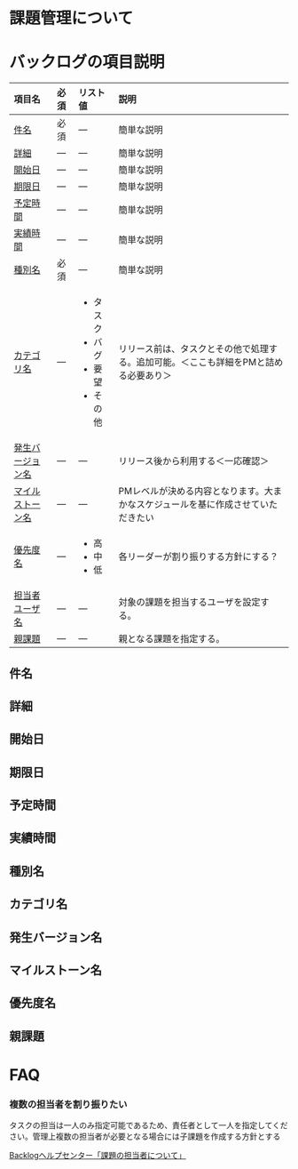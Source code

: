# 課題管理について

# バックログの項目説明
| 項目名 | 必須 | リスト値 | 説明 | 
|:-------- | :--------- | :--------- | :--------- |
[件名](##件名)| 必須 | ― |簡単な説明|
[詳細](##詳細)| ― | ― |簡単な説明|
[開始日](##開始日)| ― | ― |簡単な説明|
[期限日](##期限日)| ― | ― |簡単な説明|
[予定時間](##予定時間)| ― | ― |簡単な説明|
[実績時間](##実績時間)| ― | ― |簡単な説明|
[種別名](##種別名)| 必須 | ― |簡単な説明|
[カテゴリ名](##カテゴリ名)| ― | <ul><li>タスク</li><li>バグ</li><li>要望</li><li>その他</li></ul> |リリース前は、タスクとその他で処理する。追加可能。＜ここも詳細をPMと詰める必要あり＞|
[発生バージョン名](##発生バージョン名)| ― | ― |リリース後から利用する＜一応確認＞|
[マイルストーン名](##マイルストーン名)| ― | ― |PMレベルが決める内容となります。大まかなスケジュールを基に作成させていただきたい|
[優先度名](##優先度名)| ― | <ul><li>高</li><li>中</li><li>低</li></ul> |各リーダーが割り振りする方針にする？|
[担当者ユーザ名](##担当者ユーザ名)| ― | ― |対象の課題を担当するユーザを設定する。|
[親課題](##親課題)| ― | ― |親となる課題を指定する。|

## 件名
## 詳細
## 開始日
## 期限日
## 予定時間
## 実績時間
## 種別名
## カテゴリ名
## 発生バージョン名
## マイルストーン名
## 優先度名
## 親課題

# FAQ
### 複数の担当者を割り振りたい
タスクの担当は一人のみ指定可能であるため、責任者として一人を指定してください。管理上複数の担当者が必要となる場合には子課題を作成する方針とする

[Backlogヘルプセンター「課題の担当者について」](https://support-ja.backlog.com/hc/ja/community/posts/360028779154-%E8%AA%B2%E9%A1%8C%E3%81%AE%E6%8B%85%E5%BD%93%E8%80%85%E3%81%AB%E3%81%A4%E3%81%84%E3%81%A6)

